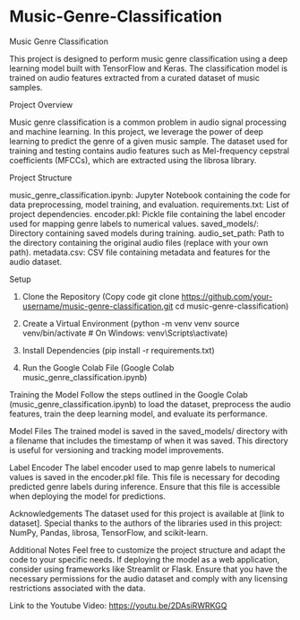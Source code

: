 # Music-Genre-Classification

Music Genre Classification

This project is designed to perform music genre classification using a deep learning model built with TensorFlow and Keras. The classification model is trained on audio features extracted from a curated dataset of music samples.

Project Overview

Music genre classification is a common problem in audio signal processing and machine learning. In this project, we leverage the power of deep learning to predict the genre of a given music sample. The dataset used for training and testing contains audio features such as Mel-frequency cepstral coefficients (MFCCs), which are extracted using the librosa library.

Project Structure

music_genre_classification.ipynb: Jupyter Notebook containing the code for data preprocessing, model training, and evaluation.
requirements.txt: List of project dependencies.
encoder.pkl: Pickle file containing the label encoder used for mapping genre labels to numerical values.
saved_models/: Directory containing saved models during training.
audio_set_path: Path to the directory containing the original audio files (replace with your own path).
metadata.csv: CSV file containing metadata and features for the audio dataset.

Setup
1. Clone the Repository
(Copy code
git clone https://github.com/your-username/music-genre-classification.git
cd music-genre-classification)

2. Create a Virtual Environment
(python -m venv venv
source venv/bin/activate   # On Windows: venv\Scripts\activate)

3. Install Dependencies
(pip install -r requirements.txt)

4. Run the Google Colab File
(Google Colab music_genre_classification.ipynb)

Training the Model
Follow the steps outlined in the Google Colab (music_genre_classification.ipynb) to load the dataset, preprocess the audio features, train the deep learning model, and evaluate its performance.

Model Files
The trained model is saved in the saved_models/ directory with a filename that includes the timestamp of when it was saved. This directory is useful for versioning and tracking model improvements.

Label Encoder
The label encoder used to map genre labels to numerical values is saved in the encoder.pkl file. This file is necessary for decoding predicted genre labels during inference. Ensure that this file is accessible when deploying the model for predictions.

Acknowledgements
The dataset used for this project is available at [link to dataset].
Special thanks to the authors of the libraries used in this project: NumPy, Pandas, librosa, TensorFlow, and scikit-learn.

Additional Notes
Feel free to customize the project structure and adapt the code to your specific needs. If deploying the model as a web application, consider using frameworks like Streamlit or Flask. Ensure that you have the necessary permissions for the audio dataset and comply with any licensing restrictions associated with the data.

Link to the Youtube Video:  https://youtu.be/2DAsiRWRKGQ



